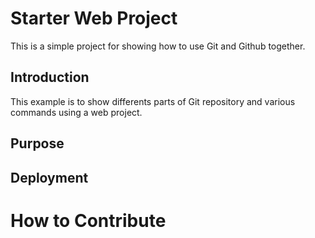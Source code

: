 # Starter Web Project 

This is a simple project for showing how to use Git and Github together. 


## Introduction

This example is to show differents parts of Git repository and various commands using a web project. 


## Purpose

## Deployment  

# How to Contribute 

